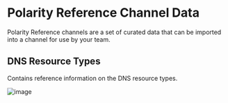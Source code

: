# Polarity Reference Channel Data

Polarity Reference channels are a set of curated data that can be imported into a channel for use by your team.

## DNS Resource Types

Contains reference information on the DNS resource types. 

![image](https://user-images.githubusercontent.com/22529325/88309874-f5630480-ccdc-11ea-8800-01919b595d78.png)